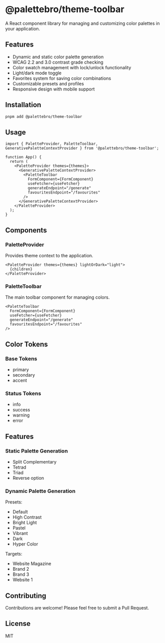 # @palettebro/theme-toolbar

A React component library for managing and customizing color palettes in your application.

## Features

- Dynamic and static color palette generation
- WCAG 2.2 and 3.0 contrast grade checking
- Color swatch management with lock/unlock functionality
- Light/dark mode toggle
- Favorites system for saving color combinations
- Customizable presets and profiles
- Responsive design with mobile support

## Installation

```bash
pnpm add @palettebro/theme-toolbar
```

## Usage

```tsx
import { PaletteProvider, PaletteToolbar, GenerativePaletteContextProvider } from '@palettebro/theme-toolbar';

function App() {
  return (
    <PaletteProvider themes={themes}>
      <GenerativePaletteContextProvider>
        <PaletteToolbar
          FormComponent={FormComponent}
          useFetcher={useFetcher}
          generateEndpoint="/generate"
          favouritesEndpoint="/favourites"
        />
      </GenerativePaletteContextProvider>
    </PaletteProvider>
  );
}
```

## Components

### PaletteProvider

Provides theme context to the application.

```tsx
<PaletteProvider themes={themes} lightOrDark="light">
  {children}
</PaletteProvider>
```

### PaletteToolbar

The main toolbar component for managing colors.

```tsx
<PaletteToolbar
  FormComponent={FormComponent}
  useFetcher={useFetcher}
  generateEndpoint="/generate"
  favouritesEndpoint="/favourites"
/>
```

## Color Tokens

### Base Tokens
- primary
- secondary
- accent

### Status Tokens
- info
- success
- warning
- error

## Features

### Static Palette Generation
- Split Complementary
- Tetrad
- Triad
- Reverse option

### Dynamic Palette Generation
Presets:
- Default
- High Contrast
- Bright Light
- Pastel
- Vibrant
- Dark
- Hyper Color

Targets:
- Website Magazine
- Brand 2
- Brand 3
- Website 1

## Contributing

Contributions are welcome! Please feel free to submit a Pull Request.

## License

MIT